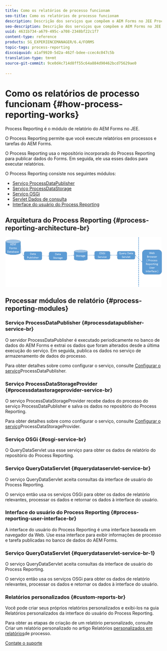 ```yaml
---
title: Como os relatórios de processo funcionam
seo-title: Como os relatórios de processo funcionam
description: Descrição dos serviços que compõem o AEM Forms no JEE Process Reporting e uma introdução à interface do usuário do Process Reporting
seo-description: Descrição dos serviços que compõem o AEM Forms no JEE Process Reporting e uma introdução à interface do usuário do Process Reporting
uuid: 4631b734-a679-495c-a708-2348bf22c1f7
content-type: reference
products: SG_EXPERIENCEMANAGER/6.4/FORMS
topic-tags: process-reporting
discoiquuid: a1af9920-5d2a-462f-bdee-ccec4c047c5b
translation-type: tm+mt
source-git-commit: 9ce0d4c714d8ff55c64a884d90462bcd75629ae0

---
```



# Como os relatórios de processo funcionam {#how-process-reporting-works}

Process Reporting é o módulo de relatório do AEM Forms no JEE.

O Process Reporting permite que você execute relatórios em processos e tarefas do AEM Forms.

O Process Reporting usa o repositório incorporado do Process Reporting para publicar dados do Forms. Em seguida, ele usa esses dados para executar relatórios.

O Process Reporting consiste nos seguintes módulos:

* [Serviço ProcessDataPublisher](/help/forms/using/process-reporting/process-reporting-architecture.md#p-processdatapublisher-service-br-p)
* [Serviço ProcessDataStorage](/help/forms/using/process-reporting/process-reporting-architecture.md#p-processdatastorageprovider-service-br-p)
* [Serviço OSGi](/help/forms/using/process-reporting/process-reporting-architecture.md#p-osgi-service-br-p)
* [Servlet Dados de consulta](/help/forms/using/process-reporting/process-reporting-architecture.md#p-querydataservlet-service-br-p)
* [Interface do usuário do Process Reporting](/help/forms/using/process-reporting/process-reporting-architecture.md#p-process-reporting-user-interface-br-p)

## Arquitetura do Process Reporting {#process-reporting-architecture-br}

![arquitetura processreporting](assets/processreportingarchitecture.png)

## Processar módulos de relatório {#process-reporting-modules}

### Serviço ProcessDataPublisher {#processdatapublisher-service-br}

O servidor ProcessDataPublisher é executado periodicamente no banco de dados do AEM Forms e extrai os dados que foram alterados desde a última execução do serviço. Em seguida, publica os dados no serviço de armazenamento de dados do processo.

Para obter detalhes sobre como configurar o serviço, consulte [Configurar o serviço](/help/forms/using/process-reporting/install-start-process-reporting.md#p-reportconfiguration-service-p)ProcessDataPublisher.

### Serviço ProcessDataStorageProvider {#processdatastorageprovider-service-br}

O serviço ProcessDataStorageProvider recebe dados do processo do serviço ProcessDataPublisher e salva os dados no repositório do Process Reporting.

Para obter detalhes sobre como configurar o serviço, consulte [Configurar o serviço](/help/forms/using/process-reporting/install-start-process-reporting.md#p-to-configure-the-process-reporting-repository-locations-p)ProcessDataStorageProvider.

### Serviço OSGi {#osgi-service-br}

O QueryDataServlet usa esse serviço para obter os dados de relatório do repositório do Process Reporting.

### Serviço QueryDataServlet {#querydataservlet-service-br}

O serviço QueryDataServlet aceita consultas da interface de usuário do Process Reporting.

O serviço então usa os serviços OSGi para obter os dados de relatório relevantes, processar os dados e retornar os dados à interface do usuário.

### Interface do usuário do Process Reporting {#process-reporting-user-interface-br}

A interface do usuário do Process Reporting é uma interface baseada em navegador da Web. Use essa interface para exibir informações de processo e tarefa publicadas no banco de dados do AEM Forms.

### Serviço QueryDataServlet {#querydataservlet-service-br-1}

O serviço QueryDataServlet aceita consultas da interface de usuário do Process Reporting.

O serviço então usa os serviços OSGi para obter os dados de relatório relevantes, processar os dados e retornar os dados à interface do usuário.

### Relatórios personalizados {#custom-reports-br}

Você pode criar seus próprios relatórios personalizados e exibi-los na guia Relatórios personalizados da interface do usuário do Process Reporting.

Para obter as etapas de criação de um relatório personalizado, consulte Criar um relatório personalizado no artigo Relatórios [personalizados em relatórios](/help/forms/using/process-reporting/process-reporting-custom-reports.md)de processo.

[Contate o suporte](https://www.adobe.com/account/sign-in.supportportal.html)
